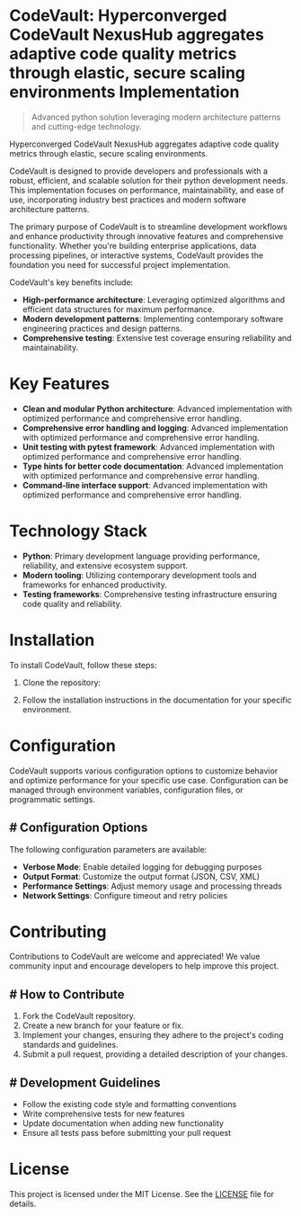 <!-- fallback_CodeVault_20251015211448_53972 -->

# CodeVault: Hyperconverged CodeVault NexusHub aggregates adaptive code quality metrics through elastic, secure scaling environments Implementation
> Advanced python solution leveraging modern architecture patterns and cutting-edge technology.

Hyperconverged CodeVault NexusHub aggregates adaptive code quality metrics through elastic, secure scaling environments.

CodeVault is designed to provide developers and professionals with a robust, efficient, and scalable solution for their python development needs. This implementation focuses on performance, maintainability, and ease of use, incorporating industry best practices and modern software architecture patterns.

The primary purpose of CodeVault is to streamline development workflows and enhance productivity through innovative features and comprehensive functionality. Whether you're building enterprise applications, data processing pipelines, or interactive systems, CodeVault provides the foundation you need for successful project implementation.

CodeVault's key benefits include:

* **High-performance architecture**: Leveraging optimized algorithms and efficient data structures for maximum performance.
* **Modern development patterns**: Implementing contemporary software engineering practices and design patterns.
* **Comprehensive testing**: Extensive test coverage ensuring reliability and maintainability.

# Key Features

* **Clean and modular Python architecture**: Advanced implementation with optimized performance and comprehensive error handling.
* **Comprehensive error handling and logging**: Advanced implementation with optimized performance and comprehensive error handling.
* **Unit testing with pytest framework**: Advanced implementation with optimized performance and comprehensive error handling.
* **Type hints for better code documentation**: Advanced implementation with optimized performance and comprehensive error handling.
* **Command-line interface support**: Advanced implementation with optimized performance and comprehensive error handling.

# Technology Stack

* **Python**: Primary development language providing performance, reliability, and extensive ecosystem support.
* **Modern tooling**: Utilizing contemporary development tools and frameworks for enhanced productivity.
* **Testing frameworks**: Comprehensive testing infrastructure ensuring code quality and reliability.

# Installation

To install CodeVault, follow these steps:

1. Clone the repository:


2. Follow the installation instructions in the documentation for your specific environment.

# Configuration

CodeVault supports various configuration options to customize behavior and optimize performance for your specific use case. Configuration can be managed through environment variables, configuration files, or programmatic settings.

## # Configuration Options

The following configuration parameters are available:

* **Verbose Mode**: Enable detailed logging for debugging purposes
* **Output Format**: Customize the output format (JSON, CSV, XML)
* **Performance Settings**: Adjust memory usage and processing threads
* **Network Settings**: Configure timeout and retry policies

# Contributing

Contributions to CodeVault are welcome and appreciated! We value community input and encourage developers to help improve this project.

## # How to Contribute

1. Fork the CodeVault repository.
2. Create a new branch for your feature or fix.
3. Implement your changes, ensuring they adhere to the project's coding standards and guidelines.
4. Submit a pull request, providing a detailed description of your changes.

## # Development Guidelines

* Follow the existing code style and formatting conventions
* Write comprehensive tests for new features
* Update documentation when adding new functionality
* Ensure all tests pass before submitting your pull request

# License

This project is licensed under the MIT License. See the [LICENSE](https://github.com/lisaantal/CodeVault/blob/main/LICENSE) file for details.
